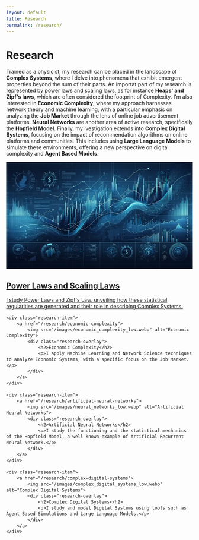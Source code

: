 ```yaml
---
layout: default
title: Research
permalink: /research/
---
```


<!-- Research Page Title -->
<h1>Research</h1>

<!-- Short Introductory Paragraph -->
Trained as a physicist, my research can be placed in the landscape of **Complex Systems**, where I delve into phenomena that exhibit emergent properties beyond the sum of their parts. An importat part of my research is represented by power laws and scaling laws, as for instance **Heaps' and Zipf's laws**, which are often considered the footprint of Complexity. I'm also interested in **Economic Complexity**, where my approach harnesses network theory and machine learning, with a particular emphasis on analyzing the **Job Market** through the lens of online job advertisement platforms. **Neural Networks** are another area of active research, specifically the **Hopfield Model**. Finally, my ivestigation extends into **Complex Digital Systems**, focusing on the impact of recommendation algorithms on online platforms and communities. This includes using **Large Language Models** to simulate these environments, offering a new perspective on digital complexity and **Agent Based Models**. 
<div class="research-areas">
    <div class="research-item">
        <a href="/research/power-laws">
            <img src="/images/power_laws_low.webp" alt="Power Laws and Scaling Laws">
            <div class="research-overlay">
                <h2>Power Laws and Scaling Laws</h2>
                <p>I study Power Laws and Zipf's Law, unveiling how these statistical regularities are generated and their role in describing Complex Systems.</p>
            </div>
        </a>
    </div>
    
    <div class="research-item">
        <a href="/research/economic-complexity">
            <img src="/images/economic_complexity_low.webp" alt="Economic Complexity">
            <div class="research-overlay">
                <h2>Economic Complexity</h2>
                <p>I apply Machine Learning and Network Science techniques to analyze Economic Systems, with a specific focus on the Job Market.</p>
            </div>
        </a>
    </div>
    
    <div class="research-item">
        <a href="/research/artificial-neural-networks">
            <img src="/images/neural_networks_low.webp" alt="Artificial Neural Networks">
            <div class="research-overlay">
                <h2>Artificial Neural Networks</h2>
                <p>I study the functioning and the statistical mechanics of the Hopfield Model, a well known example of Artificial Recurrent Neural Network.</p>
            </div>
        </a>
    </div>
    
    <div class="research-item">
        <a href="/research/complex-digital-systems">
            <img src="/images/complex_digital_systems_low.webp" alt="Complex Digital Systems">
            <div class="research-overlay">
                <h2>Complex Digital Systems</h2>
                <p>I study and model Digital Systems using tools such as Agent Based Simulations and Large Language Models.</p>
            </div>
        </a>
    </div>
</div>

